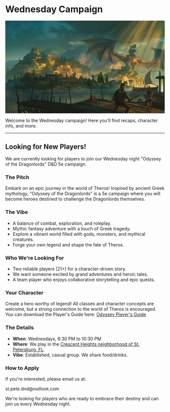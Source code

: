 # Wednesday Campaign

<p align="center">
  <img src="players/OotDL.webp" alt="Campaign Banner" style="max-width: 100%; display: block; margin: 0 auto;" />
</p>

Welcome to the Wednesday campaign! Here you’ll find recaps, character info, and more.

---

## Looking for New Players!

We are currently looking for players to join our Wednesday night "Odyssey of the Dragonlords" D&D 5e campaign.

### The Pitch
Embark on an epic journey in the world of Theros! Inspired by ancient Greek mythology, "Odyssey of the Dragonlords" is a 5e campaign where you will become heroes destined to challenge the Dragonlords themselves.

### The Vibe
*   A balance of combat, exploration, and roleplay.
*   Mythic fantasy adventure with a touch of Greek tragedy.
*   Explore a vibrant world filled with gods, monsters, and mythical creatures.
*   Forge your own legend and shape the fate of Theros.

### Who We're Looking For
*   Two reliable players (21+) for a character-driven story.
*   We want someone excited by grand adventures and heroic tales.
*   A team player who enjoys collaborative storytelling and epic quests.

### Your Character
Create a hero worthy of legend! All classes and character concepts are welcome, but a strong connection to the world of Theros is encouraged. You can download the Player's Guide here: [Odyssey Player's Guide](/assets/downloads/Players_Guide_to_Odyssey_v1.pdf)

### The Details
*   **When**: Wednesdays, 6:30 PM to 10:30 PM
*   **Where**: We play in the [Crescent Heights neighborhood of St. Petersburg, FL](https://www.google.com/maps/place/Crescent+Heights,+St.+Petersburg,+FL+33704/@27.7957706,-82.6440311,18z/data=!3m1!4b1!4m6!3m5!1s0x88c2e1672ab42fdf:0xa01c80cba8acd4a9!8m2!3d27.7948849!4d-82.6415919!16s%2Fg%2F1tj4zhds?entry=ttu&g_ep=EgoyMDI1MDcyMy4wIKXMDSoASAFQAw%3D%3D).
*   **Vibe**: Established, casual group. We share food/drinks.

### How to Apply
If you're interested, please email us at:
<p class="recruitment-email">st.pete.dnd@outlook.com</p>
We're looking for players who are ready to embrace their destiny and can join us every Wednesday night. 